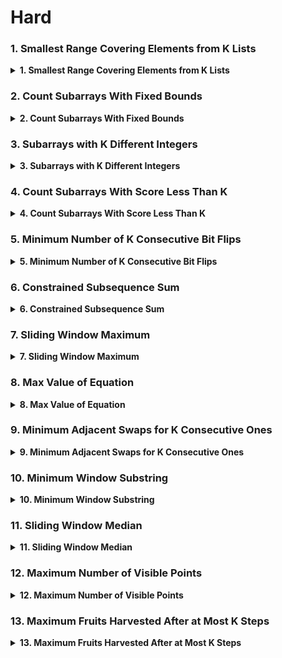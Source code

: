# Hard

### 1. Smallest Range Covering Elements from K Lists

<details>
<summary><b>1. 	
Smallest Range Covering Elements from K Lists</b></summary>
<h1>Problem Statement</h1>
<p>

You have k lists of sorted integers in non-decreasing order. Find the smallest range that includes at least one number from each of the k lists.

We define the range [a, b] is smaller than range [c, d] if b - a < d - c or a < c if b - a == d - c.

```
Input: nums = [[4,10,15,24,26],[0,9,12,20],[5,18,22,30]]
Output: [20,24]
Explanation:
List 1: [4, 10, 15, 24,26], 24 is in range [20,24].
List 2: [0, 9, 12, 20], 20 is in range [20,24].
List 3: [5, 18, 22, 30], 22 is in range [20,24].

```

</p>
<img src="https://phnsybzeyaskfgdhxkqg.supabase.co/storage/v1/object/sign/dsa/87716.jpg?token=eyJhbGciOiJIUzI1NiIsInR5cCI6IkpXVCJ9.eyJ1cmwiOiJkc2EvODc3MTYuanBnIiwiaWF0IjoxNjk0NzYyNDYyLCJleHAiOjE4NTI0NDI0NjJ9.DkCQL4Zcfs8oaSx1CtAw38WX4vNi7CvJFTydg-HujwM&t=2023-09-15T07%3A21%3A02.603Z" alt="image"></img>

<h3>Typescript Code</h3>

```typescript
function smallestRange(nums: number[][]): number[] {
  const ordered: [number, number][] = [];
  for (let k = 0; k < nums.length; k++) {
    for (const n of nums[k]) {
      ordered.push([n, k]);
    }
  }
  ordered.sort((a, b) => a[0] - b[0]);

  let i = 0;
  let k = 0;
  const ans: number[] = [];
  const count: Map<number, number> = new Map();

  for (let j = 0; j < ordered.length; j++) {
    if (!count.has(ordered[j][1])) {
      count.set(ordered[j][1], 1);
      k++;
    } else {
      count.set(ordered[j][1], (count.get(ordered[j][1]) as number) + 1);
    }

    if (k === nums.length) {
      while ((count.get(ordered[i][1]) as number) > 1) {
        count.set(ordered[i][1], (count.get(ordered[i][1]) as number) - 1);
        i++;
      }

      if (ans.length === 0 || ans[1] - ans[0] > ordered[j][0] - ordered[i][0]) {
        ans[0] = ordered[i][0];
        ans[1] = ordered[j][0];
      }
    }
  }

  return ans;
}
```

</details>

### 2. Count Subarrays With Fixed Bounds

<details>
<summary><b>2. 	
Count Subarrays With Fixed Bounds</b></summary>
<h1>Problem Statement</h1>
<p>

You are given an integer array nums and two integers minK and maxK.

A fixed-bound subarray of nums is a subarray that satisfies the following conditions:

The minimum value in the subarray is equal to minK.
The maximum value in the subarray is equal to maxK.
Return the number of fixed-bound subarrays.

A subarray is a contiguous part of an array.

```
Input: nums = [1,3,5,2,7,5], minK = 1, maxK = 5
Output: 2
Explanation: The fixed-bound subarrays are [1,3,5] and [1,3,5,2].

```

</p>
<img src="https://phnsybzeyaskfgdhxkqg.supabase.co/storage/v1/object/sign/dsa/87716.jpg?token=eyJhbGciOiJIUzI1NiIsInR5cCI6IkpXVCJ9.eyJ1cmwiOiJkc2EvODc3MTYuanBnIiwiaWF0IjoxNjk0NzYyNDYyLCJleHAiOjE4NTI0NDI0NjJ9.DkCQL4Zcfs8oaSx1CtAw38WX4vNi7CvJFTydg-HujwM&t=2023-09-15T07%3A21%3A02.603Z" alt="image"></img>

<h3>Typescript Code</h3>

```typescript
function countSubarrays(A: number[], minK: number, maxK: number): number {
  let res = 0;
  let jbad = -1;
  let jmin = -1;
  let jmax = -1;
  const n = A.length;

  for (let i = 0; i < n; ++i) {
    if (A[i] < minK || A[i] > maxK) {
      jbad = i;
    }
    if (A[i] === minK) {
      jmin = i;
    }
    if (A[i] === maxK) {
      jmax = i;
    }
    res += Math.max(0, Math.min(jmin, jmax) - jbad);
  }

  return res;
}
```

</details>

### 3. Subarrays with K Different Integers

<details>
<summary><b>3. 	
Subarrays with K Different Integers</b></summary>
<h1>Problem Statement</h1>
<p>

Given an integer array nums and an integer k, return the number of good subarrays of nums.

A good array is an array where the number of different integers in that array is exactly k.

For example, [1,2,3,1,2] has 3 different integers: 1, 2, and 3.
A subarray is a contiguous part of an array.

```
Input: nums = [1,2,1,2,3], k = 2
Output: 7
Explanation: Subarrays formed with exactly 2 different integers: [1,2], [2,1], [1,2], [2,3], [1,2,1], [2,1,2], [1,2,1,2]

```

</p>
<img src="https://phnsybzeyaskfgdhxkqg.supabase.co/storage/v1/object/sign/dsa/87716.jpg?token=eyJhbGciOiJIUzI1NiIsInR5cCI6IkpXVCJ9.eyJ1cmwiOiJkc2EvODc3MTYuanBnIiwiaWF0IjoxNjk0NzYyNDYyLCJleHAiOjE4NTI0NDI0NjJ9.DkCQL4Zcfs8oaSx1CtAw38WX4vNi7CvJFTydg-HujwM&t=2023-09-15T07%3A21%3A02.603Z" alt="image"></img>

<h3>Typescript Code</h3>

```typescript
function subarraysWithKDistinct(A: number[], K: number): number {
  return atMostK(A, K) - atMostK(A, K - 1);
}

function atMostK(A: number[], K: number): number {
  let i = 0;
  let res = 0;
  const count = new Map<number, number>();

  for (let j = 0; j < A.length; ++j) {
    if (count.get(A[j]) === undefined || count.get(A[j]) === 0) {
      K--;
    }
    count.set(A[j], (count.get(A[j]) || 0) + 1);

    while (K < 0) {
      count.set(A[i], count.get(A[i]) - 1);
      if (count.get(A[i]) === 0) {
        K++;
      }
      i++;
    }

    res += j - i + 1;
  }

  return res;
}
```

</details>

### 4. Count Subarrays With Score Less Than K

<details>
<summary><b>4. 	
Count Subarrays With Score Less Than K</b></summary>
<h1>Problem Statement</h1>
<p>

The score of an array is defined as the product of its sum and its length.

For example, the score of [1, 2, 3, 4, 5] is (1 + 2 + 3 + 4 + 5) \* 5 = 75.
Given a positive integer array nums and an integer k, return the number of non-empty subarrays of nums whose score is strictly less than k.

A subarray is a contiguous sequence of elements within an array.

```
Input: nums = [2,1,4,3,5], k = 10
Output: 6
Explanation:
The 6 subarrays having scores less than 10 are:
- [2] with score 2 * 1 = 2.
- [1] with score 1 * 1 = 1.
- [4] with score 4 * 1 = 4.
- [3] with score 3 * 1 = 3.
- [5] with score 5 * 1 = 5.
- [2,1] with score (2 + 1) * 2 = 6.
Note that subarrays such as [1,4] and [4,3,5] are not considered because their scores are 10 and 36 respectively, while we need scores strictly less than 10.

```

</p>
<img src="https://phnsybzeyaskfgdhxkqg.supabase.co/storage/v1/object/sign/dsa/87716.jpg?token=eyJhbGciOiJIUzI1NiIsInR5cCI6IkpXVCJ9.eyJ1cmwiOiJkc2EvODc3MTYuanBnIiwiaWF0IjoxNjk0NzYyNDYyLCJleHAiOjE4NTI0NDI0NjJ9.DkCQL4Zcfs8oaSx1CtAw38WX4vNi7CvJFTydg-HujwM&t=2023-09-15T07%3A21%3A02.603Z" alt="image"></img>

<h3>Typescript Code</h3>

```typescript
function countSubarrays(nums: number[], k: number): number {
  let sum: number = 0;
  let res: number = 0;

  for (let i: number = 0, j: number = 0; i < nums.length; ++i) {
    sum += nums[i];
    while (sum * (i - j + 1) >= k) {
      sum -= nums[j++];
    }
    res += i - j + 1;
  }

  return res;
}
```

</details>

### 5. Minimum Number of K Consecutive Bit Flips

<details>
<summary><b>5. 	
 Minimum Number of K Consecutive Bit Flips</b></summary>
<h1>Problem Statement</h1>
<p>

You are given a binary array nums and an integer k.

A k-bit flip is choosing a subarray of length k from nums and simultaneously changing every 0 in the subarray to 1, and every 1 in the subarray to 0.

Return the minimum number of k-bit flips required so that there is no 0 in the array. If it is not possible, return -1.

A subarray is a contiguous part of an array.

```
Input: nums = [0,1,0], k = 1
Output: 2
Explanation: Flip nums[0], then flip nums[2].

```

</p>
<img src="https://phnsybzeyaskfgdhxkqg.supabase.co/storage/v1/object/sign/dsa/87716.jpg?token=eyJhbGciOiJIUzI1NiIsInR5cCI6IkpXVCJ9.eyJ1cmwiOiJkc2EvODc3MTYuanBnIiwiaWF0IjoxNjk0NzYyNDYyLCJleHAiOjE4NTI0NDI0NjJ9.DkCQL4Zcfs8oaSx1CtAw38WX4vNi7CvJFTydg-HujwM&t=2023-09-15T07%3A21%3A02.603Z" alt="image"></img>

<h3>Typescript Code</h3>

```typescript
function minKBitFlips(A: number[], K: number): number {
  for (let i = 0; i < A.length; i++) {
    if (A[i] === 0) {
      A[i] = -1; // Let 0 be -1.
    }
  }

  if (A.length < K) {
    return -1; // Trivial case
  }

  let head = 0;
  let tail = head + K - 1;
  let res = 0;
  let state = 1;

  while (head < A.length - 1) {
    // Move until tail reaches the end of A.
    while (tail < A.length - 1 && A[head] * state === 1) {
      // No flippings
      head++;
      tail++; // Move the window
      A[tail] *= state; // Update elements in the window
    }

    if (tail === A.length - 1) {
      break;
    }
    state *= -1; // Update the window state

    while (tail < A.length - 1 && A[head] * state === -1) {
      // Flip the window
      head++;
      tail++; // Move the window
      A[tail] *= -state; // Update elements in the window
    }

    res++; // Update the result
    if (tail === A.length - 1) {
      break;
    }
  }

  for (let i = head; i <= tail; i++) {
    // Check the final window
    if (A[i] !== A[head]) {
      return -1;
    }
  }

  res += A[head] * state === -1 ? 1 : 0;
  return res;
}
```

</details>

### 6. Constrained Subsequence Sum

<details>
<summary><b>6. 	
 Constrained Subsequence Sum</b></summary>
<h1>Problem Statement</h1>
<p>

Given an integer array nums and an integer k, return the maximum sum of a non-empty subsequence of that array such that for every two consecutive integers in the subsequence, nums[i] and nums[j], where i < j, the condition j - i <= k is satisfied.

A subsequence of an array is obtained by deleting some number of elements (can be zero) from the array, leaving the remaining elements in their original order.

```
Input: nums = [10,2,-10,5,20], k = 2
Output: 37
Explanation: The subsequence is [10, 2, 5, 20].

```

</p>
<img src="https://phnsybzeyaskfgdhxkqg.supabase.co/storage/v1/object/sign/dsa/87716.jpg?token=eyJhbGciOiJIUzI1NiIsInR5cCI6IkpXVCJ9.eyJ1cmwiOiJkc2EvODc3MTYuanBnIiwiaWF0IjoxNjk0NzYyNDYyLCJleHAiOjE4NTI0NDI0NjJ9.DkCQL4Zcfs8oaSx1CtAw38WX4vNi7CvJFTydg-HujwM&t=2023-09-15T07%3A21%3A02.603Z" alt="image"></img>

<h3>Typescript Code</h3>

```typescript
function constrainedSubsetSum(nums: number[], k: number): number {
  let ans = nums[nums.length - 1];
  const lis: [number, number][] = [];
  let i = nums.length - 1;

  while (i >= 0) {
    if (i === nums.length - 1) {
      lis.push([nums[i], i]);
    } else {
      if (lis[0][1] - i > k) {
        lis.shift();
        continue;
      }
      const a = Math.max(nums[i], nums[i] + lis[0][0]);
      ans = Math.max(ans, a);
      while (lis.length > 0 && lis[lis.length - 1][0] <= a) {
        lis.pop();
      }
      lis.push([a, i]);
    }
    i--;
  }

  return ans;
}
```

</details>

### 7. Sliding Window Maximum

<details>
<summary><b>7. 	
 Sliding Window Maximum</b></summary>
<h1>Problem Statement</h1>
<p>

You are given an array of integers nums, there is a sliding window of size k which is moving from the very left of the array to the very right. You can only see the k numbers in the window. Each time the sliding window moves right by one position.

Return the max sliding window.

```
Input: nums = [1,3,-1,-3,5,3,6,7], k = 3
Output: [3,3,5,5,6,7]
Explanation:
Window position                Max
---------------               -----
[1  3  -1] -3  5  3  6  7       3
 1 [3  -1  -3] 5  3  6  7       3
 1  3 [-1  -3  5] 3  6  7       5
 1  3  -1 [-3  5  3] 6  7       5
 1  3  -1  -3 [5  3  6] 7       6
 1  3  -1  -3  5 [3  6  7]      7

```

</p>
<img src="https://phnsybzeyaskfgdhxkqg.supabase.co/storage/v1/object/sign/dsa/87716.jpg?token=eyJhbGciOiJIUzI1NiIsInR5cCI6IkpXVCJ9.eyJ1cmwiOiJkc2EvODc3MTYuanBnIiwiaWF0IjoxNjk0NzYyNDYyLCJleHAiOjE4NTI0NDI0NjJ9.DkCQL4Zcfs8oaSx1CtAw38WX4vNi7CvJFTydg-HujwM&t=2023-09-15T07%3A21%3A02.603Z" alt="image"></img>

<h3>Typescript Code</h3>

```typescript
function maxSlidingWindow(nums: number[], k: number): number[] {
  const slides: number[] = [];
  const maxValues: number[] = [];

  let left = 0;
  for (let right = 0; right < nums.length; right++) {
    if (!slides.length || slides[0] < left) slides.shift();

    while (slides.length && nums[slides[slides.length - 1]] < nums[right])
      slides.pop();

    slides.push(right);

    if (right - left + 1 === k) {
      maxValues.push(nums[slides[0]]);
      left++;
    }
  }

  return maxValues;
}
```

</details>

### 8. Max Value of Equation

<details>
<summary><b>8. 	
Max Value of Equation</b></summary>
<h1>Problem Statement</h1>
<p>

You are given an array points containing the coordinates of points on a 2D plane, sorted by the x-values, where points[i] = [xi, yi] such that xi < xj for all 1 <= i < j <= points.length. You are also given an integer k.

Return the maximum value of the equation yi + yj + |xi - xj| where |xi - xj| <= k and 1 <= i < j <= points.length.

It is guaranteed that there exists at least one pair of points that satisfy the constraint |xi - xj| <= k.

```
Input: points = [[1,3],[2,0],[5,10],[6,-10]], k = 1
Output: 4
Explanation: The first two points satisfy the condition |xi - xj| <= 1 and if we calculate the equation we get 3 + 0 + |1 - 2| = 4. Third and fourth points also satisfy the condition and give a value of 10 + -10 + |5 - 6| = 1.
No other pairs satisfy the condition, so we return the max of 4 and 1.

```

</p>
<img src="https://phnsybzeyaskfgdhxkqg.supabase.co/storage/v1/object/sign/dsa/87716.jpg?token=eyJhbGciOiJIUzI1NiIsInR5cCI6IkpXVCJ9.eyJ1cmwiOiJkc2EvODc3MTYuanBnIiwiaWF0IjoxNjk0NzYyNDYyLCJleHAiOjE4NTI0NDI0NjJ9.DkCQL4Zcfs8oaSx1CtAw38WX4vNi7CvJFTydg-HujwM&t=2023-09-15T07%3A21%3A02.603Z" alt="image"></img>

<h3>Typescript Code</h3>

```typescript
class Pair {
  idx: number;
  val: number;

  constructor(idx: number, val: number) {
    this.idx = idx;
    this.val = val;
  }
}

function findMaxValueOfEquation(points: number[][], k: number): number {
  const deque: Pair[] = [];
  let start = 0,
    end = 0;

  const maxXySum: number[] = new Array(points.length).fill(0);

  while (start < points.length - 1) {
    if (end === start) {
      end++;
    }

    if (deque.length && deque[0].idx === start) {
      deque.shift();
    }

    while (end < points.length && points[end][0] - points[start][0] <= k) {
      const xySum = points[end][0] + points[end][1];

      while (deque.length && deque[deque.length - 1].val < xySum) {
        deque.pop();
      }

      deque.push(new Pair(end, xySum));

      end++;
    }

    maxXySum[start] = deque.length ? deque[0].val : Number.MIN_SAFE_INTEGER;
    start++;
  }

  let max = Number.MIN_SAFE_INTEGER;

  for (let i = 0; i < points.length - 1; i++) {
    if (maxXySum[i] === Number.MIN_SAFE_INTEGER) continue;
    max = Math.max(max, maxXySum[i] - points[i][0] + points[i][1]);
  }

  return max;
}
```

</details>

### 9. Minimum Adjacent Swaps for K Consecutive Ones

<details>
<summary><b>9. 	
Minimum Adjacent Swaps for K Consecutive Ones</b></summary>
<h1>Problem Statement</h1>
<p>

You are given an integer array, nums, and an integer k. nums comprises of only 0's and 1's. In one move, you can choose two adjacent indices and swap their values.

Return the minimum number of moves required so that nums has k consecutive 1's.

```
Input: nums = [1,0,0,1,0,1], k = 2
Output: 1
Explanation: In 1 move, nums could be [1,0,0,0,1,1] and have 2 consecutive 1's.

```

</p>
<img src="https://phnsybzeyaskfgdhxkqg.supabase.co/storage/v1/object/sign/dsa/87716.jpg?token=eyJhbGciOiJIUzI1NiIsInR5cCI6IkpXVCJ9.eyJ1cmwiOiJkc2EvODc3MTYuanBnIiwiaWF0IjoxNjk0NzYyNDYyLCJleHAiOjE4NTI0NDI0NjJ9.DkCQL4Zcfs8oaSx1CtAw38WX4vNi7CvJFTydg-HujwM&t=2023-09-15T07%3A21%3A02.603Z" alt="image"></img>

<h3>Typescript Code</h3>

```typescript
function minMoves(nums: number[], k: number): number {
  const ones: number[] = [];

  for (let i = 0; i < nums.length; i++) {
    if (nums[i] === 1) {
      ones.push(i - ones.length);
    }
  }

  let cur = 0;
  let med = Math.floor(k / 2);

  for (let i = 0; i < k; i++) {
    cur += Math.abs(ones[i] - ones[med]);
  }

  let res = cur;

  for (let i = 1; i < ones.length - k + 1; i++) {
    const newMed = Math.floor(k / 2) + i;

    if (k % 2 === 0) {
      cur += ones[newMed] - ones[med];
    }

    cur -= ones[med] - ones[i - 1];
    cur += ones[i + k - 1] - ones[newMed];
    med = newMed;
    res = Math.min(res, cur);
  }

  return res;
}
```

</details>

### 10. Minimum Window Substring

<details>
<summary><b>10. 	
Minimum Window Substring</b></summary>
<h1>Problem Statement</h1>
<p>

Given two strings s and t of lengths m and n respectively, return the minimum window substring of s such that every character in t (including duplicates) is included in the window. If there is no such substring, return the empty string "".

The testcases will be generated such that the answer is unique.

```
Input: s = "ADOBECODEBANC", t = "ABC"
Output: "BANC"
Explanation: The minimum window substring "BANC" includes 'A', 'B', and 'C' from string t.

```

</p>
<img src="https://phnsybzeyaskfgdhxkqg.supabase.co/storage/v1/object/sign/dsa/87716.jpg?token=eyJhbGciOiJIUzI1NiIsInR5cCI6IkpXVCJ9.eyJ1cmwiOiJkc2EvODc3MTYuanBnIiwiaWF0IjoxNjk0NzYyNDYyLCJleHAiOjE4NTI0NDI0NjJ9.DkCQL4Zcfs8oaSx1CtAw38WX4vNi7CvJFTydg-HujwM&t=2023-09-15T07%3A21%3A02.603Z" alt="image"></img>

<h3>Typescript Code</h3>

```typescript
function minWindow(str: string, t: string): string {
  const n1: number = str.length;
  const n2: number = t.length;

  if (n1 < n2) {
    return "";
  }

  const h: Map<string, number> = new Map();

  for (const c of t) {
    h.set(c, (h.get(c) || 0) + 1);
  }

  let s: number = 0;
  let f: number = 0;
  let cnt: number = h.size;
  let minLen: number = Number.MAX_SAFE_INTEGER;
  let minS: number = 0;

  while (f < n1) {
    const c_f: string = str.charAt(f);

    if (h.has(c_f)) {
      h.set(c_f, (h.get(c_f) || 0) - 1);

      if (h.get(c_f) === 0) {
        cnt--;
      }
    }

    while (cnt === 0) {
      const len: number = f - s + 1;

      if (minLen > len) {
        minLen = len;
        minS = s;
      }

      const c_s: string = str.charAt(s);

      if (h.has(c_s)) {
        if (h.get(c_s) === 0) {
          cnt++;
        }

        h.set(c_s, (h.get(c_s) || 0) + 1);
      }

      s++;
    }

    f++;
  }

  if (minLen === Number.MAX_SAFE_INTEGER) {
    return "";
  }

  return str.substring(minS, minS + minLen);
}
```

</details>

### 11. Sliding Window Median

<details>
<summary><b>11. 	
Sliding Window Median</b></summary>
<h1>Problem Statement</h1>
<p>

The median is the middle value in an ordered integer list. If the size of the list is even, there is no middle value. So the median is the mean of the two middle values.

For examples, if arr = [2,3,4], the median is 3.
For examples, if arr = [1,2,3,4], the median is (2 + 3) / 2 = 2.5.
You are given an integer array nums and an integer k. There is a sliding window of size k which is moving from the very left of the array to the very right. You can only see the k numbers in the window. Each time the sliding window moves right by one position.

Return the median array for each window in the original array. Answers within 10-5 of the actual value will be accepted.

```
Input: nums = [1,3,-1,-3,5,3,6,7], k = 3
Output: [1.00000,-1.00000,-1.00000,3.00000,5.00000,6.00000]
Explanation:
Window position                Median
---------------                -----
[1  3  -1] -3  5  3  6  7        1
 1 [3  -1  -3] 5  3  6  7       -1
 1  3 [-1  -3  5] 3  6  7       -1
 1  3  -1 [-3  5  3] 6  7        3
 1  3  -1  -3 [5  3  6] 7        5
 1  3  -1  -3  5 [3  6  7]       6

```

</p>
<img src="https://phnsybzeyaskfgdhxkqg.supabase.co/storage/v1/object/sign/dsa/87716.jpg?token=eyJhbGciOiJIUzI1NiIsInR5cCI6IkpXVCJ9.eyJ1cmwiOiJkc2EvODc3MTYuanBnIiwiaWF0IjoxNjk0NzYyNDYyLCJleHAiOjE4NTI0NDI0NjJ9.DkCQL4Zcfs8oaSx1CtAw38WX4vNi7CvJFTydg-HujwM&t=2023-09-15T07%3A21%3A02.603Z" alt="image"></img>

<h3>Typescript Code</h3>

```typescript
function medianSlidingWindow(nums: number[], k: number): number[] {
  function median(n: number[]): number {
    if (n.length % 2 !== 0) {
      const a = Math.floor(n.length / 2);
      return parseFloat(n[a].toFixed(1));
    } else {
      const a = n.length / 2;
      const b = a - 1;
      return parseFloat(((n[a] + n[b]) / 2).toFixed(1));
    }
  }

  const result: number[] = [];
  for (let i = 0; i <= nums.length - k; i++) {
    const window = nums.slice(i, i + k);
    window.sort((a, b) => a - b);
    result.push(median(window));
  }
  return result;
}
```

</details>

### 12. Maximum Number of Visible Points

<details>
<summary><b>12. 	
Maximum Number of Visible Points</b></summary>
<h1>Problem Statement</h1>
<p>

You are given an array points, an integer angle, and your location, where location = [posx, posy] and points[i] = [xi, yi] both denote integral coordinates on the X-Y plane.

Initially, you are facing directly east from your position. You cannot move from your position, but you can rotate. In other words, posx and posy cannot be changed. Your field of view in degrees is represented by angle, determining how wide you can see from any given view direction. Let d be the amount in degrees that you rotate counterclockwise. Then, your field of view is the inclusive range of angles [d - angle/2, d + angle/2].

You can see some set of points if, for each point, the angle formed by the point, your position, and the immediate east direction from your position is in your field of view.

There can be multiple points at one coordinate. There may be points at your location, and you can always see these points regardless of your rotation. Points do not obstruct your vision to other points.

Return the maximum number of points you can see.

```
Input: points = [[2,1],[2,2],[3,3]], angle = 90, location = [1,1]
Output: 3
Explanation: The shaded region represents your field of view. All points can be made visible in your field of view, including [3,3] even though [2,2] is in front and in the same line of sight.

```

</p>
<img src="https://phnsybzeyaskfgdhxkqg.supabase.co/storage/v1/object/sign/dsa/87716.jpg?token=eyJhbGciOiJIUzI1NiIsInR5cCI6IkpXVCJ9.eyJ1cmwiOiJkc2EvODc3MTYuanBnIiwiaWF0IjoxNjk0NzYyNDYyLCJleHAiOjE4NTI0NDI0NjJ9.DkCQL4Zcfs8oaSx1CtAw38WX4vNi7CvJFTydg-HujwM&t=2023-09-15T07%3A21%3A02.603Z" alt="image"></img>

<h3>Typescript Code</h3>

```typescript
function visiblePoints(
  points: number[][],
  angle: number,
  location: number[]
): number {
  const arr: number[] = [];
  let extra = 0;
  const [xx, yy] = location;

  for (const [x, y] of points) {
    if (x === xx && y === yy) {
      extra += 1;
      continue;
    }
    arr.push(Math.atan2(y - yy, x - xx));
  }

  arr.sort((a, b) => a - b);
  arr.push(...arr.map((x) => x + 2.0 * Math.PI));
  angle = (Math.PI * angle) / 180;

  let l = 0;
  let ans = 0;
  for (let r = 0; r < arr.length; r++) {
    while (arr[r] - arr[l] > angle) {
      l += 1;
    }
    ans = Math.max(ans, r - l + 1);
  }

  return ans + extra;
}
```

</details>

### 13. Maximum Fruits Harvested After at Most K Steps

<details>
<summary><b>13. 	
 Maximum Fruits Harvested After at Most K Steps</b></summary>
<h1>Problem Statement</h1>
<p>

Fruits are available at some positions on an infinite x-axis. You are given a 2D integer array fruits where fruits[i] = [positioni, amounti] depicts amounti fruits at the position positioni. fruits is already sorted by positioni in ascending order, and each positioni is unique.

You are also given an integer startPos and an integer k. Initially, you are at the position startPos. From any position, you can either walk to the left or right. It takes one step to move one unit on the x-axis, and you can walk at most k steps in total. For every position you reach, you harvest all the fruits at that position, and the fruits will disappear from that position.

Return the maximum total number of fruits you can harvest.

```
Input: fruits = [[2,8],[6,3],[8,6]], startPos = 5, k = 4
Output: 9
Explanation:
The optimal way is to:
- Move right to position 6 and harvest 3 fruits
- Move right to position 8 and harvest 6 fruits
You moved 3 steps and harvested 3 + 6 = 9 fruits in total.

```

</p>
<img src="https://phnsybzeyaskfgdhxkqg.supabase.co/storage/v1/object/sign/dsa/87716.jpg?token=eyJhbGciOiJIUzI1NiIsInR5cCI6IkpXVCJ9.eyJ1cmwiOiJkc2EvODc3MTYuanBnIiwiaWF0IjoxNjk0NzYyNDYyLCJleHAiOjE4NTI0NDI0NjJ9.DkCQL4Zcfs8oaSx1CtAw38WX4vNi7CvJFTydg-HujwM&t=2023-09-15T07%3A21%3A02.603Z" alt="image"></img>

<h3>Typescript Code</h3>

```typescript
function maxTotalFruits(f: number[][], pos: number, k: number): number {
  let l = 0;
  let sum = 0;
  let max_sum = 0;

  while (l < f.length && f[l][0] < pos - k) {
    l++;
  }

  for (let r = l; r < f.length && f[r][0] <= pos + k; r++) {
    sum += f[r][1];

    while (
      Math.min(pos - 2 * f[l][0] + f[r][0], 2 * f[r][0] - f[l][0] - pos) > k
    ) {
      sum -= f[l++][1];
    }

    max_sum = Math.max(max_sum, sum);
  }

  return max_sum;
}
```

</details>
